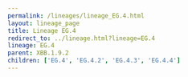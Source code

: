 ```yaml
---
permalink: /lineages/lineage_EG.4.html
layout: lineage_page
title: Lineage EG.4
redirect_to: ../lineage.html?lineage=EG.4
lineage: EG.4
parent: XBB.1.9.2
children: ['EG.4', 'EG.4.2', 'EG.4.3', 'EG.4.4']
---
```

